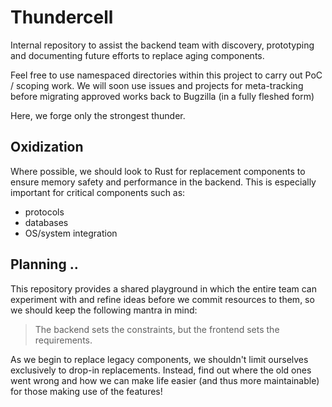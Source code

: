 # Thundercell

Internal repository to assist the backend team with discovery, prototyping and documenting future
efforts to replace aging components.

Feel free to use namespaced directories within this project to carry out PoC / scoping work.
We will soon use issues and projects for meta-tracking before migrating approved works back
to Bugzilla (in a fully fleshed form)

Here, we forge only the strongest thunder.

## Oxidization

Where possible, we should look to Rust for replacement components to ensure memory safety and performance in the backend. This is especially important for critical components such as:

 - protocols
 - databases
 - OS/system integration

 ## Planning ..

 This repository provides a shared playground in which the entire team can experiment with and refine ideas before we commit resources to them, so we should keep the following mantra in mind:

> The backend sets the constraints, but the frontend sets the requirements.

As we begin to replace legacy components, we shouldn't limit ourselves exclusively to drop-in replacements. Instead, find out where the old ones went wrong and how we can make life easier (and thus more maintainable) for those making use of the features!